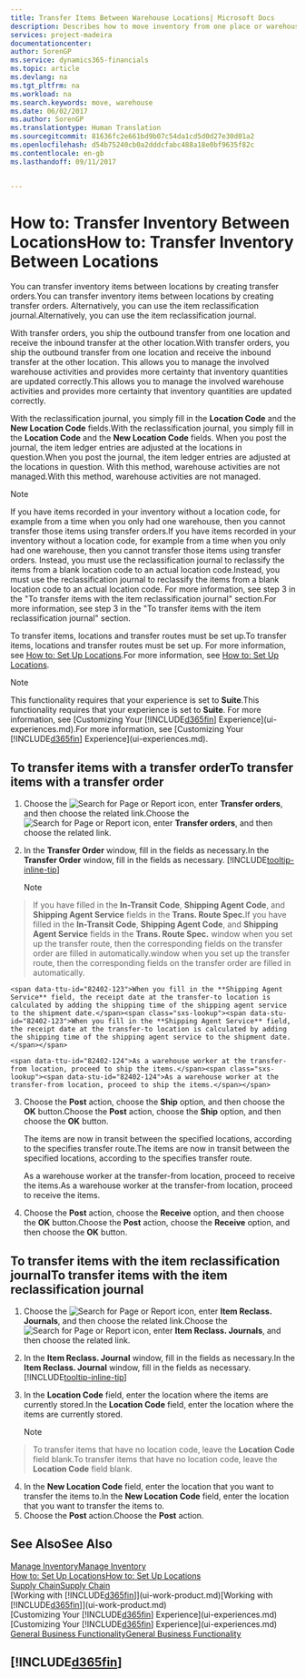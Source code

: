```yaml
---
title: Transfer Items Between Warehouse Locations| Microsoft Docs
description: Describes how to move inventory from one place or warehouse to another, either with the reclassification journal or with transfer orders.
services: project-madeira
documentationcenter: 
author: SorenGP
ms.service: dynamics365-financials
ms.topic: article
ms.devlang: na
ms.tgt_pltfrm: na
ms.workload: na
ms.search.keywords: move, warehouse
ms.date: 06/02/2017
ms.author: SorenGP
ms.translationtype: Human Translation
ms.sourcegitcommit: 81636fc2e661bd9b07c54da1cd5d0d27e30d01a2
ms.openlocfilehash: d54b75240cb0a2dddcfabc488a18e0bf9635f82c
ms.contentlocale: en-gb
ms.lasthandoff: 09/11/2017


---
```

# <a name="how-to-transfer-inventory-between-locations"></a><span data-ttu-id="82402-103">How to: Transfer Inventory Between Locations</span><span class="sxs-lookup"><span data-stu-id="82402-103">How to: Transfer Inventory Between Locations</span></span>
<span data-ttu-id="82402-104">You can transfer inventory items between locations by creating transfer orders.</span><span class="sxs-lookup"><span data-stu-id="82402-104">You can transfer inventory items between locations by creating transfer orders.</span></span> <span data-ttu-id="82402-105">Alternatively, you can use the item reclassification journal.</span><span class="sxs-lookup"><span data-stu-id="82402-105">Alternatively, you can use the item reclassification journal.</span></span>

<span data-ttu-id="82402-106">With transfer orders, you ship the outbound transfer from one location and receive the inbound transfer at the other location.</span><span class="sxs-lookup"><span data-stu-id="82402-106">With transfer orders, you ship the outbound transfer from one location and receive the inbound transfer at the other location.</span></span> <span data-ttu-id="82402-107">This allows you to manage the involved warehouse activities and provides more certainty that inventory quantities are updated correctly.</span><span class="sxs-lookup"><span data-stu-id="82402-107">This allows you to manage the involved warehouse activities and provides more certainty that inventory quantities are updated correctly.</span></span>

<span data-ttu-id="82402-108">With the reclassification journal, you simply fill in the **Location Code** and the **New Location Code** fields.</span><span class="sxs-lookup"><span data-stu-id="82402-108">With the reclassification journal, you simply fill in the **Location Code** and the **New Location Code** fields.</span></span> <span data-ttu-id="82402-109">When you post the journal, the item ledger entries are adjusted at the locations in question.</span><span class="sxs-lookup"><span data-stu-id="82402-109">When you post the journal, the item ledger entries are adjusted at the locations in question.</span></span> <span data-ttu-id="82402-110">With this method, warehouse activities are not managed.</span><span class="sxs-lookup"><span data-stu-id="82402-110">With this method, warehouse activities are not managed.</span></span>

> [!NOTE]  
>   <span data-ttu-id="82402-111">If you have items recorded in your inventory without a location code, for example from a time when you only had one warehouse, then you cannot transfer those items using transfer orders.</span><span class="sxs-lookup"><span data-stu-id="82402-111">If you have items recorded in your inventory without a location code, for example from a time when you only had one warehouse, then you cannot transfer those items using transfer orders.</span></span> <span data-ttu-id="82402-112">Instead, you must use the reclassification journal to reclassify the items from a blank location code to an actual location code.</span><span class="sxs-lookup"><span data-stu-id="82402-112">Instead, you must use the reclassification journal to reclassify the items from a blank location code to an actual location code.</span></span>  <span data-ttu-id="82402-113">For more information, see step 3 in the "To transfer items with the item reclassification journal" section.</span><span class="sxs-lookup"><span data-stu-id="82402-113">For more information, see step 3 in the "To transfer items with the item reclassification journal" section.</span></span>

<span data-ttu-id="82402-114">To transfer items, locations and transfer routes must be set up.</span><span class="sxs-lookup"><span data-stu-id="82402-114">To transfer items, locations and transfer routes must be set up.</span></span> <span data-ttu-id="82402-115">For more information, see [How to: Set Up Locations](inventory-how-setup-locations.md).</span><span class="sxs-lookup"><span data-stu-id="82402-115">For more information, see [How to: Set Up Locations](inventory-how-setup-locations.md).</span></span>

> [!NOTE]  
>   <span data-ttu-id="82402-116">This functionality requires that your experience is set to **Suite**.</span><span class="sxs-lookup"><span data-stu-id="82402-116">This functionality requires that your experience is set to **Suite**.</span></span> <span data-ttu-id="82402-117">For more information, see [Customizing Your [!INCLUDE[d365fin](includes/d365fin_md.md)] Experience](ui-experiences.md).</span><span class="sxs-lookup"><span data-stu-id="82402-117">For more information, see [Customizing Your [!INCLUDE[d365fin](includes/d365fin_md.md)] Experience](ui-experiences.md).</span></span>

## <a name="to-transfer-items-with-a-transfer-order"></a><span data-ttu-id="82402-118">To transfer items with a transfer order</span><span class="sxs-lookup"><span data-stu-id="82402-118">To transfer items with a transfer order</span></span>
1. <span data-ttu-id="82402-119">Choose the ![Search for Page or Report](media/ui-search/search_small.png "Search for Page or Report icon") icon, enter **Transfer orders**, and then choose the related link.</span><span class="sxs-lookup"><span data-stu-id="82402-119">Choose the ![Search for Page or Report](media/ui-search/search_small.png "Search for Page or Report icon") icon, enter **Transfer orders**, and then choose the related link.</span></span>
2. <span data-ttu-id="82402-120">In the **Transfer Order** window, fill in the fields as necessary.</span><span class="sxs-lookup"><span data-stu-id="82402-120">In the **Transfer Order** window, fill in the fields as necessary.</span></span> [!INCLUDE[tooltip-inline-tip](includes/tooltip-inline-tip_md.md)]

    > [!NOTE]  
>   <span data-ttu-id="82402-121">If you have filled in the **In-Transit Code**, **Shipping Agent Code**, and **Shipping Agent Service** fields in the **Trans. Route Spec.**</span><span class="sxs-lookup"><span data-stu-id="82402-121">If you have filled in the **In-Transit Code**, **Shipping Agent Code**, and **Shipping Agent Service** fields in the **Trans. Route Spec.**</span></span> <span data-ttu-id="82402-122">window when you set up the transfer route, then the corresponding fields on the transfer order are filled in automatically.</span><span class="sxs-lookup"><span data-stu-id="82402-122">window when you set up the transfer route, then the corresponding fields on the transfer order are filled in automatically.</span></span>

    <span data-ttu-id="82402-123">When you fill in the **Shipping Agent Service** field, the receipt date at the transfer-to location is calculated by adding the shipping time of the shipping agent service to the shipment date.</span><span class="sxs-lookup"><span data-stu-id="82402-123">When you fill in the **Shipping Agent Service** field, the receipt date at the transfer-to location is calculated by adding the shipping time of the shipping agent service to the shipment date.</span></span>

    <span data-ttu-id="82402-124">As a warehouse worker at the transfer-from location, proceed to ship the items.</span><span class="sxs-lookup"><span data-stu-id="82402-124">As a warehouse worker at the transfer-from location, proceed to ship the items.</span></span>
3. <span data-ttu-id="82402-125">Choose the **Post** action, choose the **Ship** option, and then choose the **OK** button.</span><span class="sxs-lookup"><span data-stu-id="82402-125">Choose the **Post** action, choose the **Ship** option, and then choose the **OK** button.</span></span>

    <span data-ttu-id="82402-126">The items are now in transit between the specified locations, according to the specifies transfer route.</span><span class="sxs-lookup"><span data-stu-id="82402-126">The items are now in transit between the specified locations, according to the specifies transfer route.</span></span>

    <span data-ttu-id="82402-127">As a warehouse worker at the transfer-from location, proceed to receive the items.</span><span class="sxs-lookup"><span data-stu-id="82402-127">As a warehouse worker at the transfer-from location, proceed to receive the items.</span></span>
4. <span data-ttu-id="82402-128">Choose the **Post** action, choose the **Receive** option, and then choose the **OK** button.</span><span class="sxs-lookup"><span data-stu-id="82402-128">Choose the **Post** action, choose the **Receive** option, and then choose the **OK** button.</span></span>

## <a name="to-transfer-items-with-the-item-reclassification-journal"></a><span data-ttu-id="82402-129">To transfer items with the item reclassification journal</span><span class="sxs-lookup"><span data-stu-id="82402-129">To transfer items with the item reclassification journal</span></span>
1. <span data-ttu-id="82402-130">Choose the ![Search for Page or Report](media/ui-search/search_small.png "Search for Page or Report icon") icon, enter **Item Reclass. Journals**, and then choose the related link.</span><span class="sxs-lookup"><span data-stu-id="82402-130">Choose the ![Search for Page or Report](media/ui-search/search_small.png "Search for Page or Report icon") icon, enter **Item Reclass. Journals**, and then choose the related link.</span></span>
2. <span data-ttu-id="82402-131">In the **Item Reclass. Journal** window, fill in the fields as necessary.</span><span class="sxs-lookup"><span data-stu-id="82402-131">In the **Item Reclass. Journal** window, fill in the fields as necessary.</span></span> [!INCLUDE[tooltip-inline-tip](includes/tooltip-inline-tip_md.md)]
3. <span data-ttu-id="82402-132">In the **Location Code** field, enter the location where the items are currently stored.</span><span class="sxs-lookup"><span data-stu-id="82402-132">In the **Location Code** field, enter the location where the items are currently stored.</span></span>

    > [!NOTE]  
>   <span data-ttu-id="82402-133">To transfer items that have no location code, leave the **Location Code** field blank.</span><span class="sxs-lookup"><span data-stu-id="82402-133">To transfer items that have no location code, leave the **Location Code** field blank.</span></span>
4. <span data-ttu-id="82402-134">In the **New Location Code** field, enter the location that you want to transfer the items to.</span><span class="sxs-lookup"><span data-stu-id="82402-134">In the **New Location Code** field, enter the location that you want to transfer the items to.</span></span>
5. <span data-ttu-id="82402-135">Choose the **Post** action.</span><span class="sxs-lookup"><span data-stu-id="82402-135">Choose the **Post** action.</span></span>

## <a name="see-also"></a><span data-ttu-id="82402-136">See Also</span><span class="sxs-lookup"><span data-stu-id="82402-136">See Also</span></span>
[<span data-ttu-id="82402-137">Manage Inventory</span><span class="sxs-lookup"><span data-stu-id="82402-137">Manage Inventory</span></span>](inventory-manage-inventory.md)  
[<span data-ttu-id="82402-138">How to: Set Up Locations</span><span class="sxs-lookup"><span data-stu-id="82402-138">How to: Set Up Locations</span></span>](inventory-how-setup-locations.md)  
[<span data-ttu-id="82402-139">Supply Chain</span><span class="sxs-lookup"><span data-stu-id="82402-139">Supply Chain</span></span>](madeira-supply-chain.md)  
<span data-ttu-id="82402-140">[Working with [!INCLUDE[d365fin](includes/d365fin_md.md)]](ui-work-product.md)</span><span class="sxs-lookup"><span data-stu-id="82402-140">[Working with [!INCLUDE[d365fin](includes/d365fin_md.md)]](ui-work-product.md)</span></span>  
<span data-ttu-id="82402-141">[Customizing Your [!INCLUDE[d365fin](includes/d365fin_md.md)] Experience](ui-experiences.md)</span><span class="sxs-lookup"><span data-stu-id="82402-141">[Customizing Your [!INCLUDE[d365fin](includes/d365fin_md.md)] Experience](ui-experiences.md)</span></span>  
[<span data-ttu-id="82402-142">General Business Functionality</span><span class="sxs-lookup"><span data-stu-id="82402-142">General Business Functionality</span></span>](ui-across-business-areas.md)

## [!INCLUDE[d365fin](includes/free_trial_md.md)]
